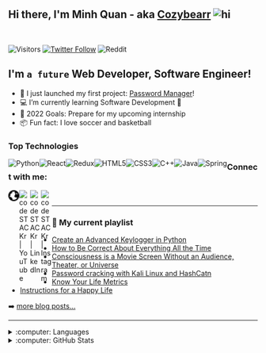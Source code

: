 ## Hi there, I'm Minh Quan - aka [Cozybearr][website] <img src="https://user-images.githubusercontent.com/1303154/88677602-1635ba80-d120-11ea-84d8-d263ba5fc3c0.gif" width="28px" alt="hi">
<br>

![Visitors](https://komarev.com/ghpvc/?username=cozybearr&color=0ddfff&style=for-the-badge&label=PROFILE+VIEWS)
[![Twitter Follow](https://img.shields.io/discord/872141661038313503?color=blue&label=%F0%9F%93%BADiscord&style=for-the-badge)](https://discord.gg/pv3jASXKMY)
![Reddit](https://img.shields.io/reddit/subreddit-subscribers/AccessCyber?style=for-the-badge)

## I'm `a future` Web Developer, Software Engineer!

- 💫 I just launched my first project: [Password Manager](https://github.com/cozybearr/Passlock)!
- :computer: I’m currently learning Software Development 📑
- 🥅 2022 Goals: Prepare for my upcoming internship
- 📦 Fun fact: I love soccer and basketball

### Top Technologies
<img align="left" alt="Python" src="https://img.shields.io/badge/python%20-%2314354C.svg?&style=for-the-badge&logo=python&logoColor=white"/>
<img align="left" alt="React" src="https://img.shields.io/badge/react-%2320232a.svg?style=for-the-badge&logo=react&logoColor=%2361DAFB"/>
<img align="left" alt="Redux" src="https://img.shields.io/badge/redux-%23593d88.svg?style=for-the-badge&logo=redux&logoColor=white"/>
<img align="left" alt="HTML5" src="https://img.shields.io/badge/html5%20-ff0000.svg?&style=for-the-badge&logo=html5&logoColor=white"/>
<img align="left" alt="CSS3" src="https://img.shields.io/badge/css3%20-%231572B6.svg?&style=for-the-badge&logo=css3&logoColor=white"/>
<img align="left" alt="C++"  src="https://img.shields.io/badge/c++%20-%2300599C.svg?&style=for-the-badge&logo=c%2B%2B&ogoColor=white"/>
<img align="left" alt="Java"  src="https://img.shields.io/badge/java-%23ED8B00.svg?style=for-the-badge&logo=java&logoColor=white"/>
<img align="left" alt="Spring"  src="https://img.shields.io/badge/spring-%236DB33F.svg?style=for-the-badge&logo=spring&logoColor=white"/>



### Connect with me:

[<img align="left" alt="codeSTACKr.com" width="22px" src="https://raw.githubusercontent.com/iconic/open-iconic/master/svg/globe.svg" />][website]
[<img align="left" alt="codeSTACKr | YouTube" width="22px" src="https://cdn.jsdelivr.net/npm/simple-icons@v3/icons/youtube.svg" />][youtube]
[<img align="left" alt="codeSTACKr | LinkedIn" width="22px" src="https://cdn.jsdelivr.net/npm/simple-icons@v3/icons/linkedin.svg" />][linkedin]
[<img align="left" alt="codeSTACKr | Instagram" width="22px" src="https://cdn.jsdelivr.net/npm/simple-icons@v3/icons/instagram.svg" />][instagram]

<br />

---

### 📃 My current playlist

<!-- BLOG-POST-LIST:START -->

- [Create an Advanced Keylogger in Python](https://youtu.be/25um032xgrw)
- [How to Be Correct About Everything All the Time](https://www.youtube.com/watch?v=DJiGuFCzaFo)
- [Consciousness is a Movie Screen Without an Audience, Theater, or Universe](https://danielmiessler.com/blog/consciousness-movie-screen-without-audience-theater-universe/)
- [Password cracking with Kali Linux and HashCatn](https://youtu.be/z4_oqTZJqCo)
- [Know Your Life Metrics](https://danielmiessler.com/blog/know-your-life-metrics/)
- [Instructions for a Happy Life](https://www.youtube.com/watch?v=A4pR--qJTdU)
<!-- BLOG-POST-LIST:END -->

➡️ [more blog posts...](https://danielmiessler.com/)

---

<details>
  <summary>:computer: Languages</summary>
  <br/>

  [![Top Langs](https://github-readme-stats.vercel.app/api/top-langs/?username=cozybearr&layout=compact&theme=yeblu)](https://github.com/cozybearr)

</details>

<details>
  <summary>:computer: GitHub Stats</summary>
  <br/>

  [![Nauqh GitHub stats](https://github-readme-stats.vercel.app/api?username=cozybearr&show_icons=true&theme=algolia)](https://github.com/cozybearr)

</details>

[website]: https://www.facebook.com/profile.php?id=100061953525148
[youtube]: https://www.youtube.com/watch?v=PY8f1Z3nARo
[instagram]: https://www.instagram.com/quanbuii_1101/
[linkedin]: https://www.linkedin.com/in/qu%E1%BB%91c-minh-qu%C3%A2n-b%C3%B9i-9587a7235/

